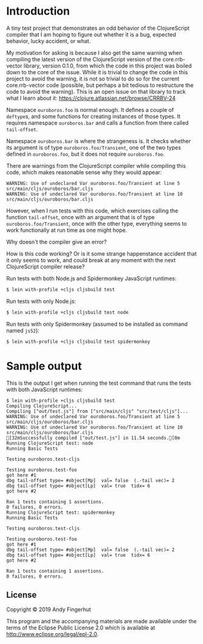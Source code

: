 # Introduction

A tiny test project that demonstrates an odd behavior of the
ClojureScript compiler that I am hoping to figure out whether it is a
bug, expected behavior, lucky accident, or what.

My motivation for asking is because I also get the same warning when
compiling the latest version of the ClojureScript version of the
core.rrb-vector library, version 0.1.0, from which the code in this
project was boiled down to the core of the issue.  While it is trivial
to change the code in this project to avoid the warning, it is not so
trivial to do so for the current core.rrb-vector code (possible, but
perhaps a bit tedious to restructure the code to avoid the warning).
This is an open issue on that library to track what I learn about it:
https://clojure.atlassian.net/browse/CRRBV-24

Namespace `ouroboros.foo` is normal enough.  It defines a couple of
`deftype`s, and some functions for creating instances of those types.
It requires namespace `ouroboros.bar` and calls a function from there
called `tail-offset`.

Namespace `ouroboros.bar` is where the strangeness is.  It checks
whether its argument is of type `ouroboros.foo/Transient`, one of the
two types defined in `ouroboros.foo`, but it does not require
`ouroboros.foo`.

There are warnings from the ClojureScript compiler while compiling
this code, which makes reasonable sense why they would appear:

```
WARNING: Use of undeclared Var ouroboros.foo/Transient at line 5 src/main/cljs/ouroboros/bar.cljs
WARNING: Use of undeclared Var ouroboros.foo/Transient at line 10 src/main/cljs/ouroboros/bar.cljs
```

However, when I run tests with this code, which exercises calling the
function `tail-offset`, once with an argument that is of type
`ouroboros.foo/Transient`, once with the other type, everything seems
to work functionally at run time as one might hope.

Why doesn't the compiler give an error?

How is this code working?  Or is it some strange happenstance accident
that it only seems to work, and could break at any moment with the
next ClojureScript compiler release?

Run tests with both Node.js and Spidermonkey JavaScript runtimes:
```bash
$ lein with-profile +cljs cljsbuild test
```

Run tests with only Node.js:
```bash
$ lein with-profile +cljs cljsbuild test node
```

Run tests with only Spidermonkey (assumed to be installed as command
named `js52`):
```bash
$ lein with-profile +cljs cljsbuild test spidermonkey
```


# Sample output

This is the output I get when running the test command that runs the
tests with both JavaScript runtimes:

```
$ lein with-profile +cljs cljsbuild test
Compiling ClojureScript...
Compiling ["out/test.js"] from ["src/main/cljs" "src/test/cljs"]...
WARNING: Use of undeclared Var ouroboros.foo/Transient at line 5 src/main/cljs/ouroboros/bar.cljs
WARNING: Use of undeclared Var ouroboros.foo/Transient at line 10 src/main/cljs/ouroboros/bar.cljs
[32mSuccessfully compiled ["out/test.js"] in 11.54 seconds.[0m
Running ClojureScript test: node
Running Basic Tests

Testing ouroboros.test-cljs

Testing ouroboros.test-foo
got here #1
dbg tail-offset type= #object[Mp]  val= false  (.-tail vec)= 2
dbg tail-offset type= #object[Lp]  val= true  tidx= 6
got here #2

Ran 1 tests containing 1 assertions.
0 failures, 0 errors.
Running ClojureScript test: spidermonkey
Running Basic Tests

Testing ouroboros.test-cljs

Testing ouroboros.test-foo
got here #1
dbg tail-offset type= #object[Mp]  val= false  (.-tail vec)= 2
dbg tail-offset type= #object[Lp]  val= true  tidx= 6
got here #2

Ran 1 tests containing 1 assertions.
0 failures, 0 errors.
```


## License

Copyright © 2019 Andy Fingerhut

This program and the accompanying materials are made available under the
terms of the Eclipse Public License 2.0 which is available at
http://www.eclipse.org/legal/epl-2.0.
